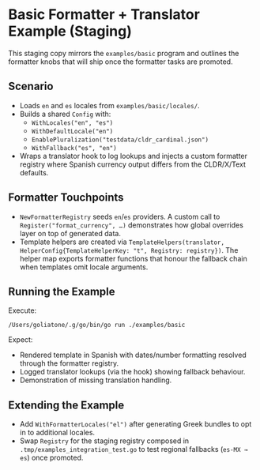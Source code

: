 Basic Formatter + Translator Example (Staging)
==============================================

This staging copy mirrors the `examples/basic` program and outlines the formatter knobs that will ship once the formatter tasks are promoted.

Scenario
--------
- Loads `en` and `es` locales from `examples/basic/locales/`.
- Builds a shared `Config` with:
  - `WithLocales("en", "es")`
  - `WithDefaultLocale("en")`
  - `EnablePluralization("testdata/cldr_cardinal.json")`
  - `WithFallback("es", "en")`
- Wraps a translator hook to log lookups and injects a custom formatter registry where Spanish currency output differs from the CLDR/X/Text defaults.

Formatter Touchpoints
---------------------
- `NewFormatterRegistry` seeds `en`/`es` providers. A custom call to `Register("format_currency", …)` demonstrates how global overrides layer on top of generated data.
- Template helpers are created via `TemplateHelpers(translator, HelperConfig{TemplateHelperKey: "t", Registry: registry})`. The helper map exports formatter functions that honour the fallback chain when templates omit locale arguments.

Running the Example
-------------------
Execute:
```
/Users/goliatone/.g/go/bin/go run ./examples/basic
```
Expect:
- Rendered template in Spanish with dates/number formatting resolved through the formatter registry.
- Logged translator lookups (via the hook) showing fallback behaviour.
- Demonstration of missing translation handling.

Extending the Example
---------------------
- Add `WithFormatterLocales("el")` after generating Greek bundles to opt in to additional locales.
- Swap `Registry` for the staging registry composed in `.tmp/examples_integration_test.go` to test regional fallbacks (`es-MX → es`) once promoted.
